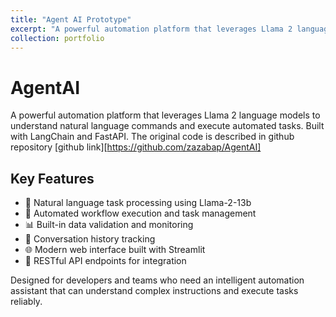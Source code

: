 ```yaml
---
title: "Agent AI Prototype"
excerpt: "A powerful automation platform that leverages Llama 2 language models to understand natural language commands and execute automated tasks. Built with LangChain and FastAPI. <br/><img src='/images/AgentAI.png'>"
collection: portfolio
---
```


# AgentAI

A powerful automation platform that leverages Llama 2 language models to understand natural language commands and execute automated tasks. Built with LangChain and FastAPI. The original code is described in github repository [github link][https://github.com/zazabap/AgentAI]

## Key Features

- 🤖 Natural language task processing using Llama-2-13b
- 🔄 Automated workflow execution and task management
- 📊 Built-in data validation and monitoring
- 📝 Conversation history tracking
- 🌐 Modern web interface built with Streamlit
- 🚀 RESTful API endpoints for integration

Designed for developers and teams who need an intelligent automation assistant that can understand complex instructions and execute tasks reliably.